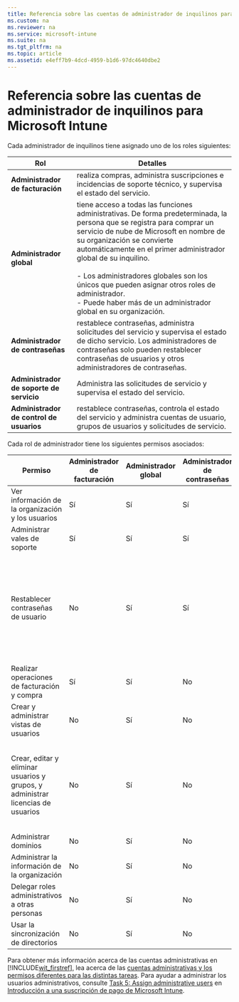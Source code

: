 ```yaml
---
title: Referencia sobre las cuentas de administrador de inquilinos para Microsoft Intune
ms.custom: na
ms.reviewer: na
ms.service: microsoft-intune
ms.suite: na
ms.tgt_pltfrm: na
ms.topic: article
ms.assetid: e4eff7b9-4dcd-4959-b1d6-97dc4640dbe2
---
```

# Referencia sobre las cuentas de administrador de inquilinos para Microsoft Intune
Cada administrador de inquilinos tiene asignado uno de los roles siguientes:

|Rol|Detalles|
|-------|------------|
|**Administrador de facturación**|realiza compras, administra suscripciones e incidencias de soporte técnico, y supervisa el estado del servicio.|
|**Administrador global**|tiene acceso a todas las funciones administrativas. De forma predeterminada, la persona que se registra para comprar un servicio de nube de Microsoft en nombre de su organización se convierte automáticamente en el primer administrador global de su inquilino.<br /><br />-   Los administradores globales son los únicos que pueden asignar otros roles de administrador.<br />-   Puede haber más de un administrador global en su organización.|
|**Administrador de contraseñas**|restablece contraseñas, administra solicitudes del servicio y supervisa el estado de dicho servicio. Los administradores de contraseñas solo pueden restablecer contraseñas de usuarios y otros administradores de contraseñas.|
|**Administrador de soporte de servicio**|Administra las solicitudes de servicio y supervisa el estado del servicio.|
|**Administrador de control de usuarios**|restablece contraseñas, controla el estado del servicio y administra cuentas de usuario, grupos de usuarios y solicitudes de servicio.|
Cada rol de administrador tiene los siguientes permisos asociados:

|Permiso|Administrador de facturación|Administrador global|Administrador de contraseñas|Administrador de soporte de servicio|Administrador de control de usuarios|
|-----------|--------------------------------|------------------------|--------------------------------|----------------------------------------|----------------------------------------|
|Ver información de la organización y los usuarios|Sí|Sí|Sí|Sí|Sí|
|Administrar vales de soporte|Sí|Sí|Sí|Sí|Sí|
|Restablecer contraseñas de usuario|No|Sí|Sí|No|Sí, con limitaciones. Este administrador no puede restablecer las contraseñas de los administradores de facturación, de servicios y global.|
|Realizar operaciones de facturación y compra|Sí|Sí|No|No|No|
|Crear y administrar vistas de usuarios|No|Sí|No|No|Sí|
|Crear, editar y eliminar usuarios y grupos, y administrar licencias de usuarios|No|Sí|No|No|Sí, con limitaciones. Este administrador no puede eliminar un administrador global ni crear otros administradores.|
|Administrar dominios|No|Sí|No|No|No|
|Administrar la información de la organización|No|Sí|No|No|No|
|Delegar roles administrativos a otras personas|No|Sí|No|No|No|
|Usar la sincronización de directorios|No|Sí|No|No|No|
Para obtener más información acerca de las cuentas administrativas en [!INCLUDE[wit_firstref](../Token/wit_firstref_md.md)], lea acerca de las [cuentas administrativas y los permisos diferentes para las distintas tareas](http://technet.microsoft.com/library/dn646966.aspx). Para ayudar a administrar los usuarios administrativos, consulte [Task 5: Assign administrative users](../Topic/Get-started-with-a-paid-subscription-to-Microsoft-Intune.md#BKMK_AssignAdmins) en [Introducción a una suscripción de pago de Microsoft Intune](../Topic/Get-started-with-a-paid-subscription-to-Microsoft-Intune.md).


